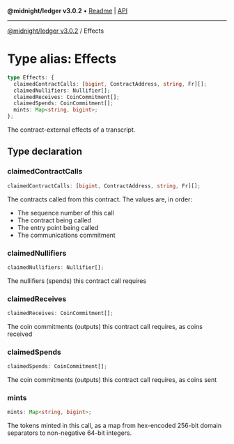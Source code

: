 **@midnight/ledger v3.0.2** • [Readme](../README.md) \| [API](../globals.md)

***

[@midnight/ledger v3.0.2](../README.md) / Effects

# Type alias: Effects

```ts
type Effects: {
  claimedContractCalls: [bigint, ContractAddress, string, Fr][];
  claimedNullifiers: Nullifier[];
  claimedReceives: CoinCommitment[];
  claimedSpends: CoinCommitment[];
  mints: Map<string, bigint>;
};
```

The contract-external effects of a transcript.

## Type declaration

### claimedContractCalls

```ts
claimedContractCalls: [bigint, ContractAddress, string, Fr][];
```

The contracts called from this contract. The values are, in order:

- The sequence number of this call
- The contract being called
- The entry point being called
- The communications commitment

### claimedNullifiers

```ts
claimedNullifiers: Nullifier[];
```

The nullifiers (spends) this contract call requires

### claimedReceives

```ts
claimedReceives: CoinCommitment[];
```

The coin commitments (outputs) this contract call requires, as coins
received

### claimedSpends

```ts
claimedSpends: CoinCommitment[];
```

The coin commitments (outputs) this contract call requires, as coins
sent

### mints

```ts
mints: Map<string, bigint>;
```

The tokens minted in this call, as a map from hex-encoded 256-bit domain
separators to non-negative 64-bit integers.
